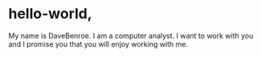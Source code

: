 # hello-world,

My name is DaveBenroe. I am a computer analyst. I want to work with you and I promise you that you will enjoy working with me.
